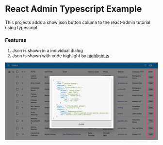 # React Admin Typescript Example

This projects adds a show json button column to the react-admin tutorial using typescript

### Features
1. Json is shown in a individual dialog
2. Json is shown with code highlight by [highlight.js](https://github.com/highlightjs/highlight.js/)

![app json capture](screenshot.png)